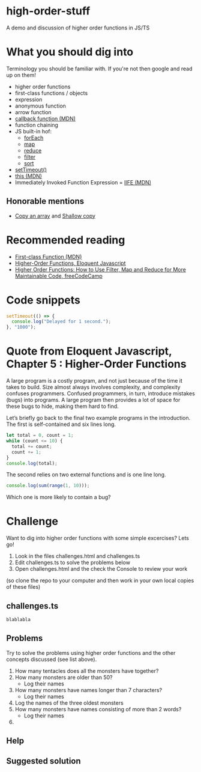 # high-order-stuff
A demo and discussion of higher order functions in JS/TS

# What you should dig into
Terminology you should be familiar with. If you're not then google and read up on them!
- higher order functions
- first-class functions / objects
- expression
- anonymous function
- arrow function
- [callback function (MDN)](https://developer.mozilla.org/en-US/docs/Glossary/Callback_function)
- function chaining
- JS built-in hof: 
   - [forEach](https://developer.mozilla.org/en-US/docs/Web/JavaScript/Reference/Global_Objects/Array/forEach)
   - [map](https://developer.mozilla.org/en-US/docs/Web/JavaScript/Reference/Global_Objects/Array/map)
   - [reduce](https://developer.mozilla.org/en-US/docs/Web/JavaScript/Reference/Global_Objects/Array/reduce)
   - [filter](https://developer.mozilla.org/en-US/docs/Web/JavaScript/Reference/Global_Objects/Array/filter)
   - [sort](https://developer.mozilla.org/en-US/docs/Web/JavaScript/Reference/Global_Objects/Array/sort)
- [setTimeout()](https://developer.mozilla.org/en-US/docs/Web/API/setTimeout)
- [this (MDN)](https://developer.mozilla.org/en-US/docs/Web/JavaScript/Reference/Operators/this#as_an_object_method)
- Immediately Invoked Function Expression = [IIFE (MDN)](https://developer.mozilla.org/en-US/docs/Glossary/IIFE)

## Honorable mentions
- [Copy an array](https://developer.mozilla.org/en-US/docs/Web/JavaScript/Reference/Global_Objects/Array#copy_an_array) and [Shallow copy](https://developer.mozilla.org/en-US/docs/Glossary/Shallow_copy)

# Recommended reading
- [First-class Function (MDN)](https://developer.mozilla.org/en-US/docs/Glossary/First-class_Function)
- [Higher-Order Functions, Eloquent Javascript](https://eloquentjavascript.net/05_higher_order.html)
- [Higher Order Functions: How to Use Filter, Map and Reduce for More Maintainable Code, freeCodeCamp](https://www.freecodecamp.org/news/higher-order-functions-in-javascript-d9101f9cf528/)

# Code snippets
```js
setTimeout(() => {
  console.log("Delayed for 1 second.");
}, "1000");
```

# Quote from Eloquent Javascript, Chapter 5 : Higher-Order Functions
A large program is a costly program, and not just because of the time it takes to build. Size almost always involves complexity, and complexity confuses programmers. Confused programmers, in turn, introduce mistakes (bugs) into programs. A large program then provides a lot of space for these bugs to hide, making them hard to find.

Let’s briefly go back to the final two example programs in the introduction. The first is self-contained and six lines long.

```js
let total = 0, count = 1;
while (count <= 10) {
  total += count;
  count += 1;
}
console.log(total);
```

The second relies on two external functions and is one line long.

```js
console.log(sum(range(1, 10)));
```

Which one is more likely to contain a bug?

# Challenge
Want to dig into higher order functions with some simple excercises? Lets go!

1. Look in the files challenges.html and challenges.ts
2. Edit challenges.ts to solve the problems below
3. Open challenges.html and the check the Console to review your work

(so clone the repo to your computer and then work in your own local copies of these files)

## challenges.ts
```ts
blablabla
```

## Problems
Try to solve the problems using higher order functions and the other concepts discussed (see list above).

1. How many tentacles does all the monsters have together?
2. How many monsters are older than 50?
   - Log their names
3. How many monsters have names longer than 7 characters?
   - Log their names
4. Log the names of the three oldest monsters
5. How many monsters have names consisting of more than 2 words?
   - Log their names
6. 

## Help

## Suggested solution